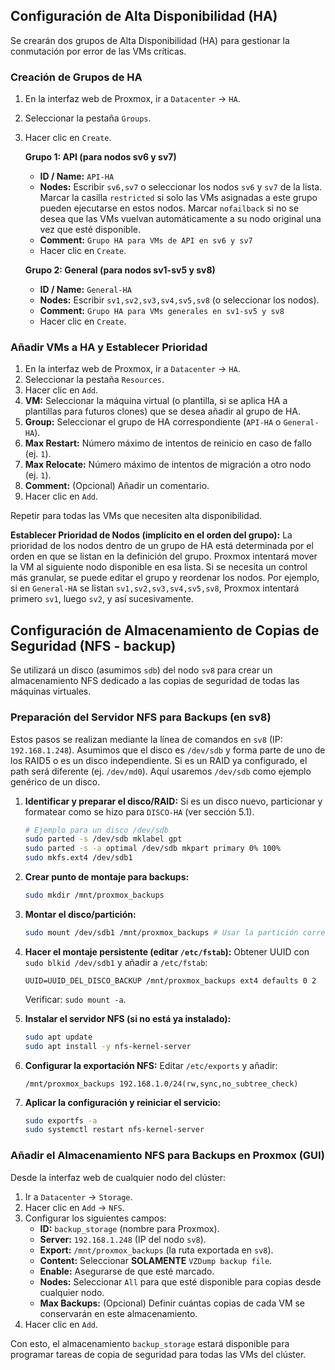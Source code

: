
## Configuración de Alta Disponibilidad (HA)


Se crearán dos grupos de Alta Disponibilidad (HA) para gestionar la conmutación por error de las VMs críticas.


### Creación de Grupos de HA


1.  En la interfaz web de Proxmox, ir a `Datacenter` -> `HA`.
2.  Seleccionar la pestaña `Groups`.
3.  Hacer clic en `Create`.


    **Grupo 1: API (para nodos sv6 y sv7)**
    *   **ID / Name:** `API-HA`
    *   **Nodes:** Escribir `sv6,sv7` o seleccionar los nodos `sv6` y `sv7` de la lista. Marcar la casilla `restricted` si solo las VMs asignadas a este grupo pueden ejecutarse en estos nodos. Marcar `nofailback` si no se desea que las VMs vuelvan automáticamente a su nodo original una vez que esté disponible.
    *   **Comment:** `Grupo HA para VMs de API en sv6 y sv7`
    *   Hacer clic en `Create`.


    **Grupo 2: General (para nodos sv1-sv5 y sv8)**
    *   **ID / Name:** `General-HA`
    *   **Nodes:** Escribir `sv1,sv2,sv3,sv4,sv5,sv8` (o seleccionar los nodos).
    *   **Comment:** `Grupo HA para VMs generales en sv1-sv5 y sv8`
    *   Hacer clic en `Create`.


### Añadir VMs a HA y Establecer Prioridad


1.  En la interfaz web de Proxmox, ir a `Datacenter` -> `HA`.
2.  Seleccionar la pestaña `Resources`.
3.  Hacer clic en `Add`.
4.  **VM:** Seleccionar la máquina virtual (o plantilla, si se aplica HA a plantillas para futuros clones) que se desea añadir al grupo de HA.
5.  **Group:** Seleccionar el grupo de HA correspondiente (`API-HA` o `General-HA`).
6.  **Max Restart:** Número máximo de intentos de reinicio en caso de fallo (ej. `1`).
7.  **Max Relocate:** Número máximo de intentos de migración a otro nodo (ej. `1`).
8.  **Comment:** (Opcional) Añadir un comentario.
9.  Hacer clic en `Add`.


Repetir para todas las VMs que necesiten alta disponibilidad.


**Establecer Prioridad de Nodos (implícito en el orden del grupo):**
La prioridad de los nodos dentro de un grupo de HA está determinada por el orden en que se listan en la definición del grupo. Proxmox intentará mover la VM al siguiente nodo disponible en esa lista. Si se necesita un control más granular, se puede editar el grupo y reordenar los nodos. Por ejemplo, si en `General-HA` se listan `sv1,sv2,sv3,sv4,sv5,sv8`, Proxmox intentará primero `sv1`, luego `sv2`, y así sucesivamente.


## Configuración de Almacenamiento de Copias de Seguridad (NFS - backup)


Se utilizará un disco (asumimos `sdb`) del nodo `sv8` para crear un almacenamiento NFS dedicado a las copias de seguridad de todas las máquinas virtuales.


### Preparación del Servidor NFS para Backups (en sv8)


Estos pasos se realizan mediante la línea de comandos en `sv8` (IP: `192.168.1.248`). Asumimos que el disco es `/dev/sdb` y forma parte de uno de los RAID5 o es un disco independiente. Si es un RAID ya configurado, el path será diferente (ej. `/dev/md0`). Aquí usaremos `/dev/sdb` como ejemplo genérico de un disco.


1.  **Identificar y preparar el disco/RAID:**
    Si es un disco nuevo, particionar y formatear como se hizo para `DISCO-HA` (ver sección 5.1).
    ```bash
    # Ejemplo para un disco /dev/sdb
    sudo parted -s /dev/sdb mklabel gpt
    sudo parted -s -a optimal /dev/sdb mkpart primary 0% 100%
    sudo mkfs.ext4 /dev/sdb1
    ```
2.  **Crear punto de montaje para backups:**
    ```bash
    sudo mkdir /mnt/proxmox_backups
    ```
3.  **Montar el disco/partición:**
    ```bash
    sudo mount /dev/sdb1 /mnt/proxmox_backups # Usar la partición correcta
    ```
4.  **Hacer el montaje persistente (editar `/etc/fstab`):**
    Obtener UUID con `sudo blkid /dev/sdb1` y añadir a `/etc/fstab`:
    ```
    UUID=UUID_DEL_DISCO_BACKUP /mnt/proxmox_backups ext4 defaults 0 2
    ```
    Verificar: `sudo mount -a`.


5.  **Instalar el servidor NFS (si no está ya instalado):**
    ```bash
    sudo apt update
    sudo apt install -y nfs-kernel-server
    ```


6.  **Configurar la exportación NFS:**
    Editar `/etc/exports` y añadir:
    ```
    /mnt/proxmox_backups 192.168.1.0/24(rw,sync,no_subtree_check)
    ```


7.  **Aplicar la configuración y reiniciar el servicio:**
    ```bash
    sudo exportfs -a
    sudo systemctl restart nfs-kernel-server
    ```


### Añadir el Almacenamiento NFS para Backups en Proxmox (GUI)


Desde la interfaz web de cualquier nodo del clúster:


1.  Ir a `Datacenter` -> `Storage`.
2.  Hacer clic en `Add` -> `NFS`.
3.  Configurar los siguientes campos:
    *   **ID:** `backup_storage` (nombre para Proxmox).
    *   **Server:** `192.168.1.248` (IP del nodo `sv8`).
    *   **Export:** `/mnt/proxmox_backups` (la ruta exportada en `sv8`).
    *   **Content:** Seleccionar **SOLAMENTE** `VZDump backup file`.
    *   **Enable:** Asegurarse de que esté marcado.
    *   **Nodes:** Seleccionar `All` para que esté disponible para copias desde cualquier nodo.
    *   **Max Backups:** (Opcional) Definir cuántas copias de cada VM se conservarán en este almacenamiento.
4.  Hacer clic en `Add`.


Con esto, el almacenamiento `backup_storage` estará disponible para programar tareas de copia de seguridad para todas las VMs del clúster.

